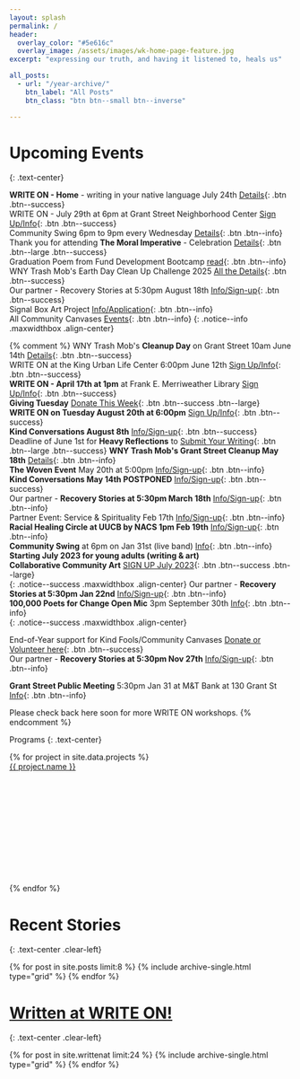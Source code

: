 ```yaml
---
layout: splash
permalink: /
header:
  overlay_color: "#5e616c"
  overlay_image: /assets/images/wk-home-page-feature.jpg
excerpt: "expressing our truth, and having it listened to, heals us"

all_posts:
  - url: "/year-archive/"
    btn_label: "All Posts"
    btn_class: "btn btn--small btn--inverse"

---
```


# Upcoming Events
{: .text-center}

**WRITE ON - Home** - writing in your native language July 24th
    [Details](/home/){: .btn .btn--success}<br>
WRITE ON - July 29th at 6pm at Grant Street Neighborhood Center
    [Sign Up/Info](/writeon/){: .btn .btn--success}<br>
Community Swing 6pm to 9pm every Wednesday
    [Details](
    https://www.facebook.com/communityswing){: .btn .btn--info}<br>
Thank you for attending **The Moral Imperative** - Celebration
   [Details](/moralimperative/){: .btn .btn--large .btn--success}<br>
Graduation Poem from Fund Development Bootcamp [read](
    https://communitycanvases.org/perspectives/Fund-Development/){: .btn .btn--info}<br>
WNY Trash Mob's Earth Day Clean Up Challenge 2025 [All the Details](
    https://communitycanvases.org/earthday2025/){: .btn .btn--success}<br>
Our partner - Recovery Stories at 5:30pm August 18th [Info/Sign-up](
    /recoverystories/){: .btn .btn--success}<br>
Signal Box Art Project [Info/Application](
    https://communitycanvases.org/signalboxes/northbuffalo/
    ){: .btn .btn--info}<br>
All Community Canvases [Events](
https://communitycanvases.org/events/){: .btn .btn--info}
{: .notice--info .maxwidthbox .align-center}

{% comment %}
WNY Trash Mob's **Cleanup Day** on Grant Street 10am June 14th [Details](
    https://communitycanvases.org/events/cleanup20250614/
    ){: .btn .btn--success}<br>
WRITE ON at the King Urban Life Center 6:00pm June 12th
    [Sign Up/Info](/writeon/){: .btn .btn--success}<br>
**WRITE ON - April 17th at 1pm** at Frank E. Merriweather Library
    [Sign Up/Info](/writeon/){: .btn .btn--success}<br>
**Giving Tuesday** [Donate This Week](https://communitycanvases.org/donate/
    ){: .btn .btn--success .btn--large}<br>
**WRITE ON on Tuesday August 20th at 6:00pm**
    [Sign Up/Info](/writeon/){: .btn .btn--success}<br>
**Kind Conversations August 8th** [Info/Sign-up](
    /kindconversations/){: .btn .btn--success}<br>
Deadline of June 1st for **Heavy Reflections** to [Submit Your Writing](
     https://docs.google.com/forms/d/e/1FAIpQLSeGun-mNIqwkah9h1Z-uaKtSew6GD5pRmeW0_6y5PouaS0ZYw/viewform?usp=sf_link
  ){: .btn .btn--large .btn--success}
**WNY Trash Mob's Grant Street Cleanup May 18th** [Details](
    https://communitycanvases.org/events/cleanup20240518/){: .btn .btn--info}<br>
**The Woven Event** May 20th at 5:00pm [Info/Sign-up](
    /thewovenevent/){: .btn .btn--info}<br>
**Kind Conversations May 14th POSTPONED** [Info/Sign-up](
    /kindconversations/){: .btn .btn--success}<br>
Our partner - **Recovery Stories at 5:30pm March 18th** [Info/Sign-up](
    /recoverystories/){: .btn .btn--info}<br>
Partner Event: Service & Spirituality Feb 17th [Info/Sign-up](
    https://www.eventbrite.com/e/spirituality-in-everyday-life-workshop-series-service-tickets-811288544877
    ){: .btn .btn--info}<br>
**Racial Healing Circle at UUCB by NACS 1pm Feb 19th** [Info/Sign-up](
    https://brownpapertickets.com/event/6234307){: .btn .btn--info}<br>
**Community Swing** at 6pm on Jan 31st (live band) [Info](
    https://www.facebook.com/communityswing
    ){: .btn .btn--info}<br>
**Starting July 2023 for young adults (writing & art)**<br>
**Collaborative Community Art** [SIGN UP July 2023](https://communitycanvases.org/events/communityartsummer2023/){: .btn .btn--success .btn--large}<br>
{: .notice--success .maxwidthbox .align-center}
Our partner - **Recovery Stories at 5:30pm Jan 22nd** [Info/Sign-up](
    /recoverystories/){: .btn .btn--info}<br>
**100,000 Poets for Change Open Mic** 3pm September 30th [Info](
    /events/hundredthousandpoets2023/){: .btn .btn--info}<br>
{: .notice--success .maxwidthbox .align-center}

End-of-Year support for Kind Fools/Community Canvases [Donate or Volunteer here](
    https://communitycanvases.org/donate/){: .btn .btn--success}<br>
Our partner - **Recovery Stories at 5:30pm Nov 27th** [Info/Sign-up](
    /recoverystories/){: .btn .btn--info}<br>

**Grant Street Public Meeting** 5:30pm Jan 31 at M&T Bank at 130 Grant St
    [Info](https://communitycanvases.org/grantstreetjan31/
    ){: .btn .btn--info}<br>

Please check back here soon for more WRITE ON workshops.
{% endcomment %}

 Programs
{: .text-center}

<div class="grid">
    {% for project in site.data.projects %}
        <div class="grid-item">
            <a alt="{{ project.name }}" href="{{ project.link }}" title="{{ project.name }}">
                <div class="panel panel-default">
                    <div class="panel-heading">
                        {{ project.name }}
                    </div>
                    <div class="panel-body" style="background: url('{{ project.image }}') no-repeat; background-size: cover; min-height: 200px;"></div>
                </div>
            </a>
        </div>
    {% endfor %}
</div>

# Recent Stories
{: .text-center .clear-left}

<div class="grid_wrapper">
  {% for post in site.posts limit:8 %}
    {% include archive-single.html type="grid" %}
  {% endfor %}
</div>

# [Written at WRITE ON!](/writtenat/)
{: .text-center .clear-left}

<div class="grid_wrapper">
  {% for post in site.writtenat limit:24 %}
    {% include archive-single.html type="grid" %}
  {% endfor %}
</div>

